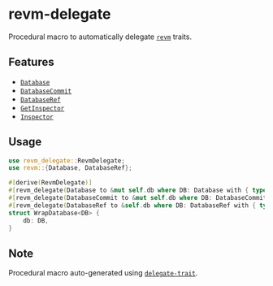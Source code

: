 # revm-delegate

Procedural macro to automatically delegate [`revm`](https://github.com/bluealloy/revm) traits.

## Features

- [`Database`](https://docs.rs/revm/latest/revm/trait.Database.html)
- [`DatabaseCommit`](https://docs.rs/revm/latest/revm/trait.DatabaseCommit.html)
- [`DatabaseRef`](https://docs.rs/revm/latest/revm/trait.DatabaseRef.html)
- [`GetInspector`](https://docs.rs/revm/latest/revm/trait.GetInspector.html)
- [`Inspector`](https://docs.rs/revm/latest/revm/trait.Inspector.html)

## Usage

```rust
use revm_delegate::RevmDelegate;
use revm::{Database, DatabaseRef};

#[derive(RevmDelegate)]
#[revm_delegate(Database to &mut self.db where DB: Database with { type Error = DB::Error; })]
#[revm_delegate(DatabaseCommit to &mut self.db where DB: DatabaseCommit)]
#[revm_delegate(DatabaseRef to &self.db where DB: DatabaseRef with { type Error = DB::Error; })]
struct WrapDatabase<DB> {
    db: DB,
}
```

## Note

Procedural macro auto-generated using [`delegate-trait`](https://github.com/makcandrov/delegate-trait).
